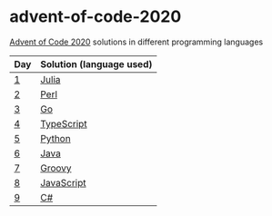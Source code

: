 # advent-of-code-2020

[Advent of Code 2020](https://adventofcode.com/2020/) solutions in different programming languages

| Day | Solution (language used) |
| - | - |
| [1](https://adventofcode.com/2020/day/1) | [Julia](1) |
| [2](https://adventofcode.com/2020/day/2) | [Perl](2) |
| [3](https://adventofcode.com/2020/day/3) | [Go](3) |
| [4](https://adventofcode.com/2020/day/4) | [TypeScript](4) |
| [5](https://adventofcode.com/2020/day/5) | [Python](5) |
| [6](https://adventofcode.com/2020/day/6) | [Java](6) |
| [7](https://adventofcode.com/2020/day/7) | [Groovy](7) |
| [8](https://adventofcode.com/2020/day/8) | [JavaScript](8) |
| [9](https://adventofcode.com/2020/day/9) | [C#](9) |
